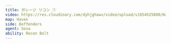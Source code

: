 ```yaml
---
title: ガレージ リコン ①
video: https://res.cloudinary.com/dyhjghawv/video/upload/v1654525880/Haven/Sova/haven_sova_def_recon_garage-1_b8n4ec.mp4
map: Haven
side: Deffenders
agent: Sova
ability: Recon Bolt
---
```

